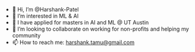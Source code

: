 - 👋 Hi, I’m @Harshank-Patel
- 👀 I’m interested in ML & AI
- 🌱 I have applied for masters in AI and ML @ UT Austin 
- 💞️ I’m looking to collaborate on working for non-profits and helping my community
- 📫 How to reach me: harshank.tamu@gmail.com

<!---
Harshank-Patel/Harshank-Patel is a ✨ special ✨ repository because its `README.md` (this file) appears on your GitHub profile.
You can click the Preview link to take a look at your changes.
--->
